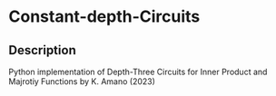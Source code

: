 # Constant-depth-Circuits
## Description
Python implementation of Depth-Three Circuits for Inner Product and Majrotiy Functions
by K. Amano (2023)
